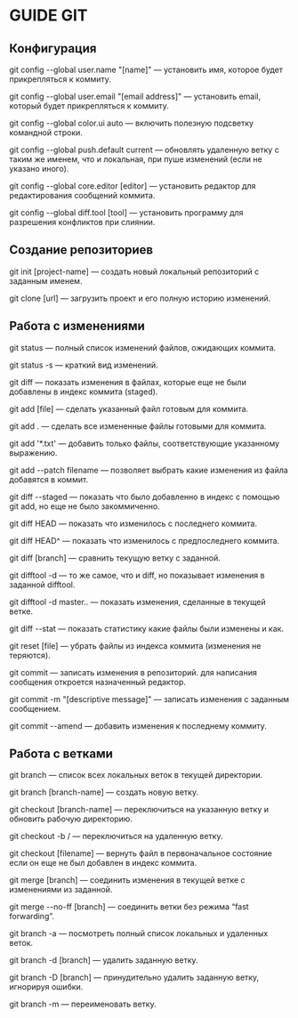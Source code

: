 # GUIDE GIT

## Конфигурация
git config --global user.name "[name]" — установить имя, которое будет прикрепляться к коммиту.

git config --global user.email "[email address]" — установить email, который будет прикрепляться к коммиту.

git config --global color.ui auto — включить полезную подсветку командной строки.

git config --global push.default current — обновлять удаленную ветку с таким же именем, что и локальная, при пуше изменений (если не указано иного).

git config --global core.editor [editor] — установить редактор для редактирования сообщений коммита.

git config --global diff.tool [tool] — установить программу для разрешения конфликтов при слиянии.

## Создание репозиториев

git init [project-name] — создать новый локальный репозиторий с заданным именем.

git clone [url] — загрузить проект и его полную историю изменений.

## Работа с изменениями
git status — полный список изменений файлов, ожидающих коммита.

git status -s — краткий вид изменений.

git diff — показать изменения в файлах, которые еще не были добавлены в индекс коммита (staged).

git add [file] — сделать указанный файл готовым для коммита.

git add . — сделать все измененные файлы готовыми для коммита.

git add '*.txt' — добавить только файлы, соответствующие указанному выражению.

git add --patch filename — позволяет выбрать какие изменения из файла добавятся в коммит.

git diff --staged — показать что было добавленно в индекс с помощью git add, но еще не было закоммиченно.

git diff HEAD — показать что изменилось с последнего коммита.

git diff HEAD^ — показать что изменилось с предпоследнего коммита.

git diff [branch] — сравнить текущую ветку с заданной.

git difftool -d — то же самое, что и diff, но показывает изменения в заданной difftool.

git difftool -d master.. — показать изменения, сделанные в текущей ветке.

git diff --stat — показать статистику какие файлы были изменены и как.

git reset [file] — убрать файлы из индекса коммита (изменения не теряются).

git commit — записать изменения в репозиторий. для написания сообщения откроется назначенный редактор.

git commit -m "[descriptive message]" — записать изменения с заданным сообщением.

git commit --amend — добавить изменения к последнему коммиту.

## Работа с ветками
git branch — список всех локальных веток в текущей директории.

git branch [branch-name] — создать новую ветку.

git checkout [branch-name] — переключиться на указанную ветку и обновить рабочую директорию.

git checkout -b <name> <remote>/<branch> — переключиться на удаленную ветку.

git checkout [filename] — вернуть файл в первоначальное состояние если он еще не был добавлен в индекс коммита.

git merge [branch] — соединить изменения в текущей ветке с изменениями из заданной.

git merge --no-ff [branch] — соединить ветки без режима “fast forwarding”.

git branch -a — посмотреть полный список локальных и удаленных веток.

git branch -d [branch] — удалить заданную ветку.

git branch -D [branch] — принудительно удалить заданную ветку, игнорируя ошибки.

git branch -m <oldname> <newname> — переименовать ветку.



